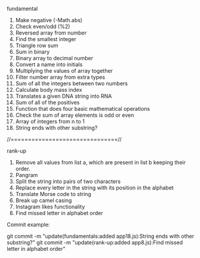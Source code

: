 fundamental
1. Make negative (-Math.abs)
2. Check even/odd (%2)
3. Reversed array from number
4. Find the smallest integer
5. Triangle row sum
6. Sum in binary
7. Binary array to decimal number
8. Convert a name into initials 
9. Multiplying the values of array together
10. Filter number array from extra types 
11. Sum of all the integers between two numbers
12. Calculate body mass index
13. Translates a given DNA string into RNA
14. Sum of all of the positives
15. Function that does four basic mathematical operations
16. Check the sum of array elements is odd or even
17. Array of integers from n to 1
18. String ends with other substring?


//===============================//

rank-up
1. Remove all values from list a, which are present in list b keeping their order.
2. Pangram
3. Split the string into pairs of two characters
4. Replace every letter in the string with its position in the alphabet
5. Translate Morse code to string
6. Break up camel casing
7. Instagram likes functionality
8. Find missed letter in alphabet order

Commit example: 

git commit -m "update(fundamentals:added app18.js):String ends with other substring?"
git commit -m "update(rank-up:added app8.js):Find missed letter in alphabet order"